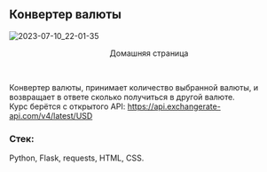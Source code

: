 ## Конвертер валюты

![2023-07-10_22-01-35](https://github.com/ApT3rn/currency_converter_flask/assets/96689510/20e0d502-63c1-4580-a898-14c6dc81a704)
<p align=center>Домашняя страница</p>
<br>

Конвертер валюты, принимает количество выбранной валюты, 
и возвращает в ответе сколько получиться в другой валюте.<br>
Курс берётся с открытого API: https://api.exchangerate-api.com/v4/latest/USD

### Стек:

Python, Flask, requests, HTML, CSS.
